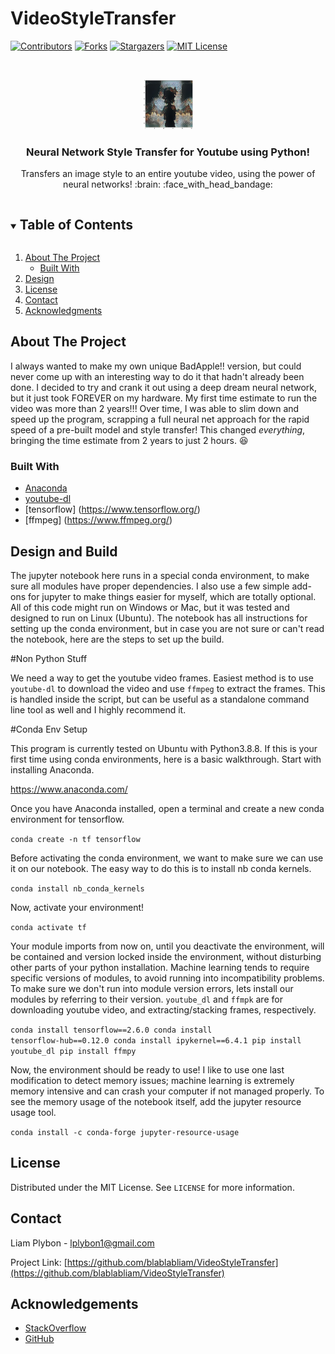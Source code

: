 # VideoStyleTransfer




<!-- PROJECT SHIELDS -->
<!--
*** I'm using markdown "reference style" links for readability.
*** Reference links are enclosed in brackets [ ] instead of parentheses ( ).
*** See the bottom of this document for the declaration of the reference variables
*** for contributors-url, forks-url, etc. This is an optional, concise syntax you may use.
*** https://www.markdownguide.org/basic-syntax/#reference-style-links
-->
[![Contributors][contributors-shield]][contributors-url]
[![Forks][forks-shield]][forks-url]
[![Stargazers][stars-shield]][stars-url]
[![MIT License][license-shield]][license-url]



<!-- PROJECT LOGO -->
<br />
<p align="center">
  <a href="https://github.com/blablabliam/VideoStyleTransfer">
    <img src="images/Scarlet.jpg" alt="Scarlet" width="80" height="80">
  </a>

  <h3 align="center">Neural Network Style Transfer for Youtube using Python!</h3>

  <p align="center">
     Transfers an image style to an entire youtube video, using the power of neural networks! :brain: :face_with_head_bandage:
  </p>
</p>



<!-- TABLE OF CONTENTS -->
<details open="open">
  <summary><h2 style="display: inline-block">Table of Contents</h2></summary>
  <ol>
    <li>
      <a href="#about-the-project">About The Project</a>
      <ul>
        <li><a href="#built-with">Built With</a></li>
      </ul>
    </li>
    <li><a href="#design">Design</a></li>
    <li><a href="#license">License</a></li>
    <li><a href="#contact">Contact</a></li>
    <li><a href="#acknowledgements">Acknowledgments</a></li>
  </ol>
</details>



<!-- ABOUT THE PROJECT -->
## About The Project

I always wanted to make my own unique BadApple!! version, but could never come up with an interesting way to do it that hadn't already been done. I decided to try and crank it out using a deep dream neural network, but it just took FOREVER on my hardware. My first time estimate to run the video was more than 2 years!!! Over time, I was able to slim down and speed up the program, scrapping a full neural net approach for the rapid speed of a pre-built model and style transfer! This changed *everything*, bringing the time estimate from 2 years to just 2 hours. :satisfied:


### Built With

* [Anaconda](www.anaconda.com)
* [youtube-dl](https://youtube-dl.org/)
* [tensorflow] (https://www.tensorflow.org/)
* [ffmpeg] (https://www.ffmpeg.org/)


<!-- DESIGN DESCRIPTION -->
## Design and Build

The jupyter notebook here runs in a special conda environment, to make sure all modules have proper dependencies. I also use a few simple add-ons for jupyter to make things easier for myself, which are totally optional. All of this code might run on Windows or Mac, but it was tested and designed to run on Linux (Ubuntu). The notebook has all instructions for setting up the conda environment, but in case you are not sure or can't read the notebook, here are the steps to set up the build. 

#Non Python Stuff

We need a way to get the youtube video frames. Easiest method is to use <code>youtube-dl</code> to download the video and use <code>ffmpeg</code> to extract the frames. This is handled inside the script, but can be useful as a standalone command line tool as well and I highly recommend it. 

#Conda Env Setup

This program is currently tested on Ubuntu with Python3.8.8. If this is your first time using conda environments, here is a basic walkthrough. Start with installing Anaconda. 

https://www.anaconda.com/

Once you have Anaconda installed, open a terminal and create a new conda environment for tensorflow. 

<code>conda create -n tf tensorflow</code>

Before activating the conda environment, we want to make sure we can use it on our notebook. The easy way to do this is to install nb conda kernels.

<code>conda install nb_conda_kernels</code> 

Now, activate your environment!

<code>conda activate tf</code>

Your module imports from now on, until you deactivate the environment, will be contained and version locked inside the environment, without disturbing other parts of your python installation. Machine learning tends to require specific versions of modules, to avoid running into incompatibility problems. To make sure we don't run into module version errors, lets install our modules by referring to their version. <code>youtube_dl</code> and <code>ffmpk</code> are for downloading youtube video, and extracting/stacking frames, respectively. 

<code>conda install tensorflow==2.6.0
conda install tensorflow-hub==0.12.0
conda install ipykernel==6.4.1
pip install youtube_dl
pip install ffmpy</code>

Now, the environment should be ready to use! I like to use one last modification to detect memory issues; machine learning is extremely memory intensive and can crash your computer if not managed properly. To see the memory usage of the notebook itself, add the jupyter resource usage tool. 

<code>conda install -c conda-forge jupyter-resource-usage</code>

<!-- LICENSE -->
## License

Distributed under the MIT License. See `LICENSE` for more information.


<!-- CONTACT -->
## Contact

Liam Plybon - lplybon1@gmail.com

Project Link: [https://github.com/blablabliam/VideoStyleTransfer](https://github.com/blablabliam/VideoStyleTransfer)



<!-- ACKNOWLEDGEMENTS -->
## Acknowledgements

* [StackOverflow](https://stackoverflow.com/)
* [GitHub](https://github.com/)



<!-- MARKDOWN LINKS & IMAGES -->
<!-- https://www.markdownguide.org/basic-syntax/#reference-style-links -->
[contributors-shield]: https://img.shields.io/github/contributors/blablabliam/VideoStyleTransfer.svg?style=for-the-badge
[contributors-url]: https://github.com/blablabliam/VideoStyleTransfer/graphs/contributors
[forks-shield]: https://img.shields.io/github/forks/blablabliam/VideoStyleTransfer.svg?style=for-the-badge
[forks-url]: https://github.com/blablabliam/VideoStyleTransfer/network/members
[stars-shield]: https://img.shields.io/github/stars/blablabliam/VideoStyleTransfer.svg?style=for-the-badge
[stars-url]: https://github.com/blablabliam/VideoStyleTransfer/stargazers
[issues-shield]: https://img.shields.io/github/issues/blablabliam/VideoStyleTransfer.svg?style=for-the-badge
[issues-url]: https://github.com/blablabliam/VideoStyleTransfer/issues
[license-shield]: https://img.shields.io/github/license/blablabliam/VideoStyleTransfer.svg?style=for-the-badge
[license-url]: https://github.com/blablabliam/VideoStyleTransfer/blob/master/LICENSE.txt
